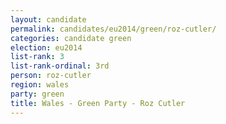 ```yaml
---
layout: candidate
permalink: candidates/eu2014/green/roz-cutler/
categories: candidate green
election: eu2014
list-rank: 3
list-rank-ordinal: 3rd
person: roz-cutler
region: wales
party: green
title: Wales - Green Party - Roz Cutler
---
```

